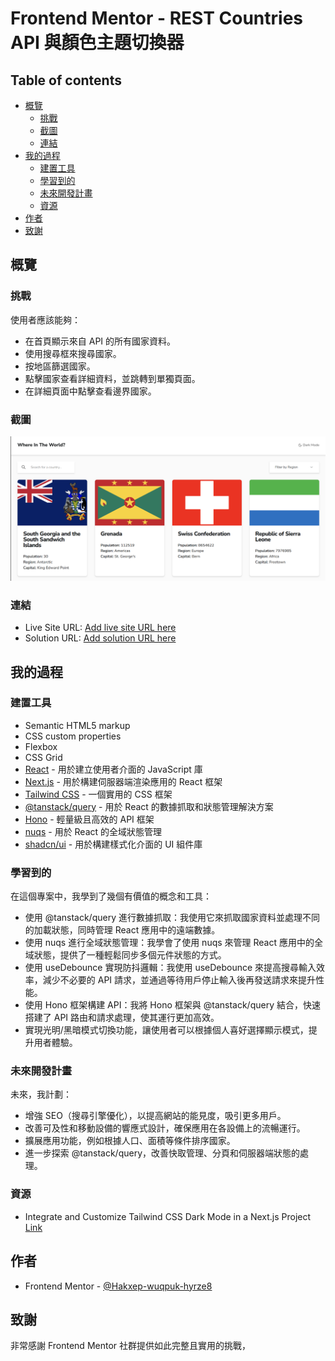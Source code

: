 # Frontend Mentor - REST Countries API 與顏色主題切換器

## Table of contents

- [概覽](#概覽)
  - [挑戰](#挑戰)
  - [截圖](#截圖)
  - [連結](#連結)
- [我的過程](#我的過程)
  - [建置工具](#建置工具)
  - [學習到的](#學習到的)
  - [未來開發計畫](#未來開發計畫)
  - [資源](#資源)
- [作者](#作者)
- [致謝](#致謝)

## 概覽

### 挑戰

使用者應該能夠：

- 在首頁顯示來自 API 的所有國家資料。
- 使用搜尋框來搜尋國家。
- 按地區篩選國家。
- 點擊國家查看詳細資料，並跳轉到單獨頁面。
- 在詳細頁面中點擊查看邊界國家。

### 截圖

![](./public/screenshot.png)

### 連結

- Live Site URL: [Add live site URL here](https://country-theme.vercel.app/)
- Solution URL: [Add solution URL here](https://github.com/Hakxep-wuqpuk-hyrze8/country-theme)

## 我的過程

### 建置工具

- Semantic HTML5 markup
- CSS custom properties
- Flexbox
- CSS Grid
- [React](https://reactjs.org/) - 用於建立使用者介面的 JavaScript 庫
- [Next.js](https://nextjs.org/) - 用於構建伺服器端渲染應用的 React 框架
- [Tailwind CSS](https://tailwindcss.com/) - 一個實用的 CSS 框架
- [@tanstack/query](https://tanstack.com/) - 用於 React 的數據抓取和狀態管理解決方案
- [Hono](https://hono.dev/) - 輕量級且高效的 API 框架
- [nuqs](https://nuqs.47ng.com/) - 用於 React 的全域狀態管理
- [shadcn/ui](https://ui.shadcn.com/) - 用於構建樣式化介面的 UI 組件庫

### 學習到的

在這個專案中，我學到了幾個有價值的概念和工具：

- 使用 @tanstack/query 進行數據抓取：我使用它來抓取國家資料並處理不同的加載狀態，同時管理 React 應用中的遠端數據。
- 使用 nuqs 進行全域狀態管理：我學會了使用 nuqs 來管理 React 應用中的全域狀態，提供了一種輕鬆同步多個元件狀態的方式。
- 使用 useDebounce 實現防抖邏輯：我使用 useDebounce 來提高搜尋輸入效率，減少不必要的 API 請求，並通過等待用戶停止輸入後再發送請求來提升性能。
- 使用 Hono 框架構建 API：我將 Hono 框架與 @tanstack/query 結合，快速搭建了 API 路由和請求處理，使其運行更加高效。
- 實現光明/黑暗模式切換功能，讓使用者可以根據個人喜好選擇顯示模式，提升用者體驗。

### 未來開發計畫

未來，我計劃：

- 增強 SEO（搜尋引擎優化），以提高網站的能見度，吸引更多用戶。
- 改善可及性和移動設備的響應式設計，確保應用在各設備上的流暢運行。
- 擴展應用功能，例如根據人口、面積等條件排序國家。
- 進一步探索 @tanstack/query，改善快取管理、分頁和伺服器端狀態的處理。

### 資源

- Integrate and Customize Tailwind CSS Dark Mode in a Next.js Project [Link](https://prismic.io/blog/tailwind-css-darkmode-tutorial)


## 作者

- Frontend Mentor - [@Hakxep-wuqpuk-hyrze8](https://www.frontendmentor.io/profile/Hakxep-wuqpuk-hyrze8)

## 致謝

非常感謝 Frontend Mentor 社群提供如此完整且實用的挑戰，